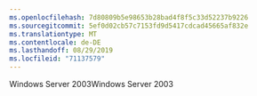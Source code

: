 ```yaml
---
ms.openlocfilehash: 7d80809b5e98653b28bad4f8f5c33d52237b9226
ms.sourcegitcommit: 5ef0d02cb57c7153fd9d5417cdcad45665af832e
ms.translationtype: MT
ms.contentlocale: de-DE
ms.lasthandoff: 08/29/2019
ms.locfileid: "71137579"
---
```

<span data-ttu-id="fd4ff-101">Windows Server 2003</span><span class="sxs-lookup"><span data-stu-id="fd4ff-101">Windows Server 2003</span></span>